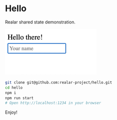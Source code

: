 # Hello

Realar shared state demonstration.

<img alt="demo video" src="./video.gif" width="300" height="150">

```bash
git clone git@github.com:realar-project/hello.git
cd hello
npm i
npm run start
# Open http://localhost:1234 in your browser
```

Enjoy!
